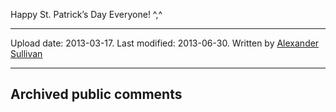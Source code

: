 Happy St. Patrick’s Day Everyone! ^,^

---

Upload date: 2013-03-17. Last modified: 2013-06-30. Written by [Alexander Sullivan](https://twitter.com/AlexJSully)

---

## Archived public comments
